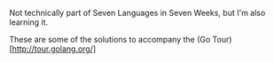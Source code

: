 Not technically part of Seven Languages in Seven Weeks, but I'm also learning
it.

These are some of the solutions to accompany the (Go Tour)[http://tour.golang.org/]
